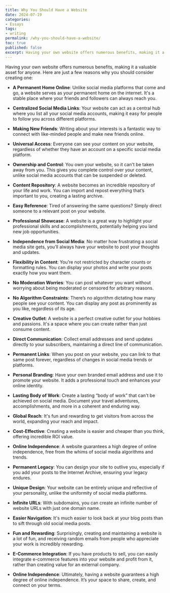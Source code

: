 ```yaml
---
title: Why You Should Have a Website
date: 2024-07-19
categories:
- Essays
tags:
- writing
permalink: /why-you-should-have-a-website/
toc: true
published: false
excerpt: Having your own website offers numerous benefits, making it a valuable asset for anyone.
---
```

Having your own website offers numerous benefits, making it a valuable asset for anyone. Here are just a few reasons why you should consider creating one:

- **A Permanent Home Online**: Unlike social media platforms that come and go, a website serves as your permanent home on the internet. It's a stable place where your friends and followers can always reach you.
  
- **Centralized Social Media Links**: Your website can act as a central hub where you list all your social media accounts, making it easy for people to follow you across different platforms.
  
- **Making New Friends**: Writing about your interests is a fantastic way to connect with like-minded people and make new friends online.
  
- **Universal Access**: Everyone can see your content on your website, regardless of whether they have an account on a specific social media platform.
  
- **Ownership and Control**: You own your website, so it can't be taken away from you. This gives you complete control over your content, unlike social media accounts that can be suspended or deleted.
  
- **Content Repository**: A website becomes an incredible repository of your life and work. You can import and repost everything that’s important to you, creating a lasting archive.
  
- **Easy Reference**: Tired of answering the same questions? Simply direct someone to a relevant post on your website.
  
- **Professional Showcase**: A website is a great way to highlight your professional skills and accomplishments, potentially helping you land new job opportunities.
  
- **Independence from Social Media**: No matter how frustrating a social media site gets, you’ll always have your website to post your thoughts and updates.
  
- **Flexibility in Content**: You’re not restricted by character counts or formatting rules. You can display your photos and write your posts exactly how you want them.
  
- **No Moderation Worries**: You can post whatever you want without worrying about being moderated or censored for arbitrary reasons.
  
- **No Algorithm Constraints**: There’s no algorithm dictating how many people see your content. You can display any post as prominently as you like, regardless of its age.
  
- **Creative Outlet**: A website is a perfect creative outlet for your hobbies and passions. It's a space where you can create rather than just consume content.
  
- **Direct Communication**: Collect email addresses and send updates directly to your subscribers, maintaining a direct line of communication.
  
- **Permanent Links**: When you post on your website, you can link to that same post forever, regardless of changes in social media trends or platforms.
  
- **Personal Branding**: Have your own branded email address and use it to promote your website. It adds a professional touch and enhances your online identity.
  
- **Lasting Body of Work**: Create a lasting “body of work” that can't be achieved on social media. Document your travel adventures, accomplishments, and more in a coherent and enduring way.
  
- **Global Reach**: It's fun and rewarding to get visitors from across the world, expanding your reach and impact.
  
- **Cost-Effective**: Creating a website is easier and cheaper than you think, offering incredible ROI value.
  
- **Online Independence**: A website guarantees a high degree of online independence, free from the whims of social media algorithms and trends.
  
- **Permanent Legacy**: You can design your site to outlive you, especially if you add your posts to the Internet Archive, ensuring your legacy endures.
  
- **Unique Design**: Your website can be entirely unique and reflective of your personality, unlike the uniformity of social media platforms.
  
- **Infinite URLs**: With subdomains, you can create an infinite number of website URLs with just one domain name.
  
- **Easier Navigation**: It's much easier to look back at your blog posts than to sift through old social media posts.
  
- **Fun and Rewarding**: Surprisingly, creating and maintaining a website is a lot of fun, and receiving random emails from people who appreciate your work is incredibly rewarding.
  
- **E-Commerce Integration**: If you have products to sell, you can easily integrate e-commerce features into your website and profit from it, rather than creating value for an external company.
  
- **Online Independence**: Ultimately, having a website guarantees a high degree of online independence. It’s your space to share, create, and connect on your terms.